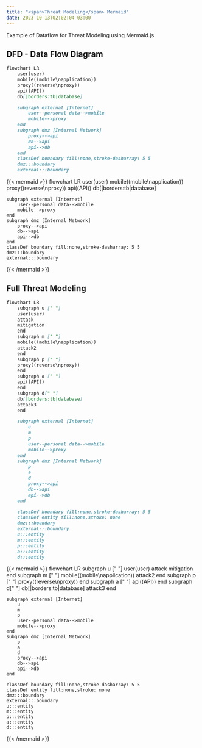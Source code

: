 ```yaml
---
title: "<span>Threat Modeling</span> Mermaid"
date: 2023-10-13T02:02:04-03:00
---
```

Example of Dataflow for Threat Modeling using Mermaid.js

## DFD - Data Flow Diagram
```mmd
flowchart LR
    user(user)
    mobile((mobile\napplication))
    proxy((reverse\nproxy))
    api((API))
    db[|borders:tb|database]

    subgraph external [Internet]
        user--personal data-->mobile
        mobile-->proxy
    end
    subgraph dmz [Internal Network]
        proxy-->api
        db-->api
        api-->db
    end
    classDef boundary fill:none,stroke-dasharray: 5 5
    dmz:::boundary
    external:::boundary
```

{{< mermaid >}}
flowchart LR
    user(user)
    mobile((mobile\napplication))
    proxy((reverse\nproxy))
    api((API))
    db[|borders:tb|database]

    subgraph external [Internet]
        user--personal data-->mobile
        mobile-->proxy
    end
    subgraph dmz [Internal Network]
        proxy-->api
        db-->api
        api-->db
    end
    classDef boundary fill:none,stroke-dasharray: 5 5
    dmz:::boundary
    external:::boundary
{{< /mermaid >}}

## Full Threat Modeling
```mmd
flowchart LR
    subgraph u [" "]
    user(user)
    attack
    mitigation
    end
    subgraph m [" "]
    mobile((mobile\napplication))
    attack2
    end
    subgraph p [" "]
    proxy((reverse\nproxy))
    end
    subgraph a [" "]
    api((API))
    end
    subgraph d[" "]
    db[|borders:tb|database]
    attack3
    end

    subgraph external [Internet]
        u
        m
        p
        user--personal data-->mobile
        mobile-->proxy
    end
    subgraph dmz [Internal Network]
        p
        a
        d
        proxy-->api
        db-->api
        api-->db
    end

    classDef boundary fill:none,stroke-dasharray: 5 5
    classDef entity fill:none,stroke: none
    dmz:::boundary
    external:::boundary
    u:::entity
    m:::entity
    p:::entity
    a:::entity
    d:::entity
```

{{< mermaid >}}
flowchart LR
    subgraph u [" "]
    user(user)
    attack
    mitigation
    end
    subgraph m [" "]
    mobile((mobile\napplication))
    attack2
    end
    subgraph p [" "]
    proxy((reverse\nproxy))
    end
    subgraph a [" "]
    api((API))
    end
    subgraph d[" "]
    db[|borders:tb|database]
    attack3
    end

    subgraph external [Internet]
        u
        m
        p
        user--personal data-->mobile
        mobile-->proxy
    end
    subgraph dmz [Internal Network]
        p
        a
        d
        proxy-->api
        db-->api
        api-->db
    end

    classDef boundary fill:none,stroke-dasharray: 5 5
    classDef entity fill:none,stroke: none
    dmz:::boundary
    external:::boundary
    u:::entity
    m:::entity
    p:::entity
    a:::entity
    d:::entity
{{< /mermaid >}}

